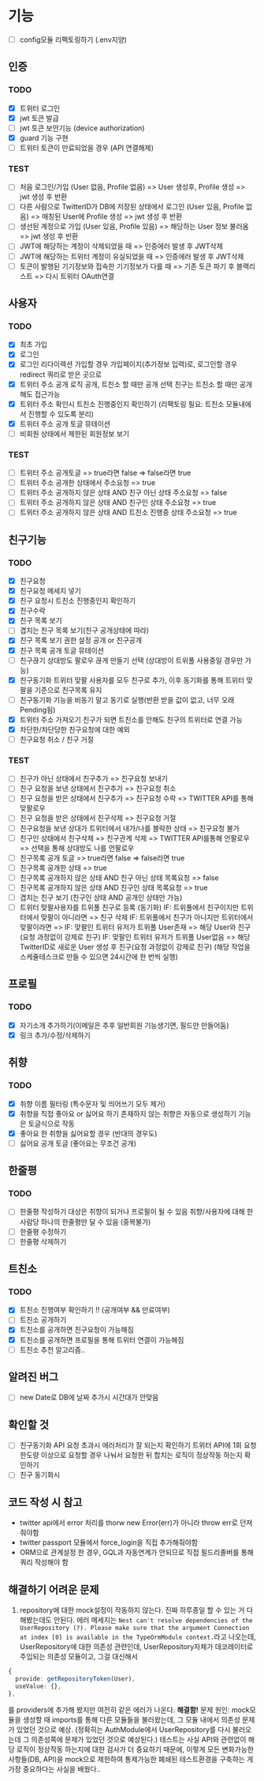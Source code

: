 # 기능

- [ ] config모듈 리팩토링하기 (.env지양)

## 인증

### TODO

- [x] 트위터 로그인
- [x] jwt 토큰 발급
- [ ] jwt 토큰 보안기능 (device authorization)
- [x] guard 기능 구현
- [ ] 트위터 토큰이 만료되었을 경우 (API 연결해제)

### TEST

- [ ] 처음 로그인/가입 (User 없음, Profile 없음) => User 생성후, Profile 생성 => jwt 생성 후 반환
- [ ] 다른 사람으로 TwitterID가 DB에 저장된 상태에서 로그인 (User 있음, Profile 없음) => 매칭된 User에 Profile 생성 => jwt 생성 후 반환
- [ ] 생선된 계정으로 가입 (User 있음, Profile 있음) => 해당하는 User 정보 불러옴 => jwt 생성 후 반환
- [ ] JWT에 해당하는 계정이 삭제되었을 때 => 인증에러 발생 후 JWT삭제
- [ ] JWT에 해당하는 트위터 계정이 유실되었을 때 => 인증에러 발생 후 JWT삭제
- [ ] 토큰이 발행된 기기정보와 접속한 기기정보가 다를 때 => 기존 토큰 파기 후 블랙리스트 => 다시 트위터 OAuth연결

## 사용자

### TODO

- [x] 최초 가입
- [x] 로그인
- [x] 로그인 리다이렉션
      가입할 경우 가입페이지(추가정보 입력)로, 로그인할 경우 redirect 쿼리로 받은 곳으로
- [x] 트위터 주소 공개 로직
      공개, 트친소 할 때만 공개 선택
      친구는 트친소 할 때만 공개해도 접근가능
- [x] 트위터 주소 확인시 트친소 진행중인지 확인하기 (리팩토링 필요: 트친소 모듈내에서 진행할 수 있도록 분리)
- [x] 트위터 주소 공개 토글 뮤테이션
- [ ] 비회원 상태에서 제한된 회원정보 보기

### TEST

- [ ] 트위터 주소 공개토글 => true라면 false => false라면 true
- [ ] 트위터 주소 공개한 상태에서 주소요청 => true
- [ ] 트위터 주소 공개하지 않은 상태 AND 친구 아닌 상태 주소요청 => false
- [ ] 트위터 주소 공개하지 않은 상태 AND 친구인 상태 주소요청 => true
- [ ] 트위터 주소 공개하지 않은 상태 AND 트친소 진행중 상태 주소요청 => true

## 친구기능

### TODO

- [x] 친구요청
- [x] 친구요청 메세지 넣기
- [x] 친구 요청시 트친소 진행중인지 확인하기
- [x] 친구수락
- [x] 친구 목록 보기
- [ ] 겹치는 친구 목록 보기(친구 공개상태에 따라)
- [x] 친구 목록 보기 권한 설정
      공개 or 친구공개
- [x] 친구 목록 공개 토글 뮤테이션
- [ ] 친구끊기
      상대방도 팔로우 끊게 만들기 선택 (상대방이 트위풀 사용중일 경우만 가능)
- [x] 친구동기화
      트위터 맞팔 사용자를 모두 친구로 추가, 이후 동기화를 통해 트위터 맞팔을 기준으로 친구목록 유지
- [ ] 친구동기화 기능을 비동기 말고 동기로 실행(반환 받을 값이 없고, 너무 오래 Pending됨)
- [x] 트위터 주소 가져오기
      친구가 되면 트친소를 안해도 친구의 트위터로 연결 가능
- [x] 차단한/차단당한 친구요청에 대한 예외
- [ ] 친구요청 취소 / 친구 거절

### TEST

- [ ] 친구가 아닌 상태에서 친구추가 => 친구요청 보내기
- [ ] 친구 요청을 보낸 상태에서 친구추가 => 친구요청 취소
- [ ] 친구 요청을 받은 상태에서 친구추가 => 친구요청 수락 => TWITTER API를 통해 맞팔로우
- [ ] 친구 요청을 받은 상태에서 친구삭제 => 친구요청 거절
- [ ] 친구요청을 보낸 상대가 트위터에서 내가/나를 블락한 상태 => 친구요청 불가
- [ ] 친구인 상태에서 친구삭제 => 친구관계 삭제 => TWITTER API를통해 언팔로우 => 선택을 통해 상대방도 나를 언팔로우
- [ ] 친구목록 공개 토글 => true라면 false => false라면 true
- [ ] 친구목록 공개한 상태 => true
- [ ] 친구목록 공개하지 않은 상태 AND 친구 아닌 상태 목록요청 => false
- [ ] 친구목록 공개하지 않은 상태 AND 친구인 상태 목록요청 => true
- [ ] 겹치는 친구 보기 (친구인 상태 AND 공개인 상태만 가능)
- [ ] 트위터 맞팔사용자를 트위풀 친구로 등록 (동기화)
      IF: 트위풀에서 친구이지만 트위터에서 맞팔이 아니라면 => 친구 삭제
      IF: 트위풀에서 친구가 아니지만 트위터에서 맞팔이라면 =>
      IF: 맞팔인 트위터 유저가 트위풀 User존재 => 해당 User와 친구(요청 과정없이 강제로 친구)
      IF: 맞팔인 트위터 유저가 트위풀 User없음 => 해당 TwitterID로 새로운 User 생성 후 친구(요청 과정없이 강제로 친구)
      (해당 작업을 스케쥴테스크로 만들 수 있으면 24시간에 한 번씩 실행)

## 프로필

### TODO

- [x] 자기소개 추가하기(이메일은 추후 일반회원 기능생기면, 필드만 만들어둠)
- [x] 링크 추가/수정/삭제하기

## 취향

### TODO

- [x] 취향 이름 필터링 (특수문자 및 띄어쓰기 모두 제거)
- [x] 취향을 직접 좋아요 or 싫어요 하기
      존재하지 않는 취향은 자동으로 생성하기
      기능은 토글식으로 작동
- [x] 좋아요 한 취향을 싫어요할 경우 (반대의 경우도)
- [ ] 싫어요 공개 토글 (좋아요는 무조건 공개)

## 한줄평

### TODO

- [ ] 한줄평 작성하기
      대상은 취향이 되거나 프로필이 될 수 있음
      취향/사용자에 대해 한 사람당 하나의 한줄평만 달 수 있음 (중복불가)
- [ ] 한줄평 수정하기
- [ ] 한줄평 삭제하기

## 트친소

### TODO

- [x] 트친소 진행여부 확인하기 !! (공개여부 && 만료여부)
- [ ] 트친소 공개하기
- [x] 트친소를 공개하면 친구요청이 가능해짐
- [x] 트친소를 공개하면 프로필을 통해 트위터 연결이 가능해짐
- [ ] 트친소 추천 알고리즘..

## 알려진 버그

- [ ] new Date로 DB에 날짜 추가시 시간대가 안맞음

## 확인할 것

- [ ] 친구동기화 API 요청 초과시 에러처리가 잘 되는지 확인하기
      트위터 API에 1회 요청 한도량 이상으로 요청할 경우 나눠서 요청한 뒤 합치는 로직이 정상작동 하는지 확인하기
- [ ] 친구 동기화시

## 코드 작성 시 참고

- twitter api에서 error 처리를 thorw new Error(err)가 아니라 throw err로 던져줘야함
- twitter passport 모듈에서 force_login을 직접 추가해줘야함
- ORM으로 관계설정 한 경우, GQL과 자동연계가 안되므로 직접 필드리졸버를 통해 쿼리 작성해야 함

## 해결하기 어려운 문제

1. repository에 대한 mock설정이 작동하지 않는다. 진짜 하루종일 할 수 있는 거 다해봤는데도 안된다. 에러 메세지는 `Nest can't resolve dependencies of the UserRepository (?). Please make sure that the argument Connection at index [0] is available in the TypeOrmModule context.`라고 나오는데, UserRepository에 대한 의존성 관련인데, UserRepository자체가 데코레이터로 주입되는 의존성 모듈이고, 그걸 대신해서

```ts
{
  provide: getRepositoryToken(User),
  useValue: {},
},
```

를 providers에 추가해 봤지만 여전히 같은 에러가 나온다.
**해결함!**
문제 원인: mock모듈을 생성할 때 imports를 통해 다른 모듈들을 불러왔는데, 그 모듈 내에서 의존성 문제가 있었던 것으로 예상. (정확히는 AuthModule에서 UserRepository를 다시 불러오는데 그 의존성쪽에 문제가 있었던 것으로 예상된다.) 테스트는 사실 API와 관련없이 해당 로직이 정상작동 하는지에 대한 검사가 더 중요하기 때문에, 이렇게 모든 변화가능한 사항들(DB, API)을 mock으로 제한하여 통제가능한 폐쇄된 테스트환경을 구축하는 게 가장 중요하다는 사실을 배웠다..
